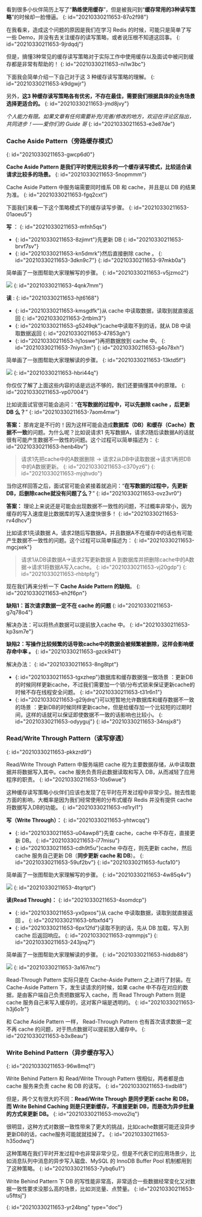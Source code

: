 看到很多小伙伴简历上写了“**熟练使用缓存**”，但是被我问到“**缓存常用的3种读写策略**”的时候却一脸懵逼。
{: id="20210330211653-87o2f98"}

在我看来，造成这个问题的原因是我们在学习 Redis 的时候，可能只是简单了写一些 Demo，并没有去关注缓存的读写策略，或者说压根不知道这回事。
{: id="20210330211653-9jrdqdj"}

但是，搞懂3种常见的缓存读写策略对于实际工作中使用缓存以及面试中被问到缓存都是非常有帮助的！
{: id="20210330211653-ni1w3bc"}

下面我会简单介绍一下自己对于这 3 种缓存读写策略的理解。
{: id="20210330211653-k9dgwjr"}

另外，**这3 种缓存读写策略各有优劣，不存在最佳，需要我们根据具体的业务场景选择更适合的。**
{: id="20210330211653-jmd8jvy"}

*个人能力有限。如果文章有任何需要补充/完善/修改的地方，欢迎在评论区指出，共同进步！——爱你们的 Guide 哥*
{: id="20210330211653-e3e87de"}

### Cache Aside Pattern（旁路缓存模式）
{: id="20210330211653-gwcp6d0"}

**Cache Aside Pattern 是我们平时使用比较多的一个缓存读写模式，比较适合读请求比较多的场景。**
{: id="20210330211653-5nopmmm"}

Cache Aside Pattern 中服务端需要同时维系 DB 和 cache，并且是以 DB 的结果为准。
{: id="20210330211653-fgq2cxt"}

下面我们来看一下这个策略模式下的缓存读写步骤。
{: id="20210330211653-01aoeu5"}

**写** ：
{: id="20210330211653-mfnh5qs"}

- {: id="20210330211653-8zjimrt"}先更新 DB
  {: id="20210330211653-brvf7sv"}
- {: id="20210330211653-kn5dmrk"}然后直接删除 cache 。
  {: id="20210330211653-3dkn9c7"}
{: id="20210330211653-97mkb0a"}

简单画了一张图帮助大家理解写的步骤。
{: id="20210330211653-v5jzmo2"}

![](https://img-blog.csdnimg.cn/img_convert/5687fe759a1dac9ed9554d27e3a23b6d.png)
{: id="20210330211653-4qnk7mm"}

**读** :
{: id="20210330211653-hjt6168"}

- {: id="20210330211653-kmsgdfk"}从 cache 中读取数据，读取到就直接返回
  {: id="20210330211653-2rtblm3"}
- {: id="20210330211653-g5249qk"}cache中读取不到的话，就从 DB 中读取数据返回
  {: id="20210330211653-47853gh"}
- {: id="20210330211653-hj1oswe"}再把数据放到 cache 中。
  {: id="20210330211653-7niyn3m"}
{: id="20210330211653-g4o78xh"}

简单画了一张图帮助大家理解读的步骤。
{: id="20210330211653-13ktd5f"}

![](https://img-blog.csdnimg.cn/img_convert/a8c18b5f5b1aed03234bcbbd8c173a87.png)
{: id="20210330211653-hbri44q"}

你仅仅了解了上面这些内容的话是远远不够的，我们还要搞懂其中的原理。
{: id="20210330211653-vp07004"}

比如说面试官很可能会追问：“**在写数据的过程中，可以先删除 cache ，后更新 DB 么？**”
{: id="20210330211653-7aom4mw"}

**答案：** 那肯定是不行的！因为这样可能会造成**数据库（DB）和缓存（Cache）数据不一致**的问题。为什么呢？比如说请求1 先写数据A，请求2随后读数据A的话就很有可能产生数据不一致性的问题。这个过程可以简单描述为：
{: id="20210330211653-henb4bv"}

> 请求1先把cache中的A数据删除 -> 请求2从DB中读取数据->请求1再把DB中的A数据更新。
> {: id="20210330211653-c370yz6"}
{: id="20210330211653-mjqhvdo"}

当你这样回答之后，面试官可能会紧接着就追问：“**在写数据的过程中，先更新DB，后删除cache就没有问题了么？**”
{: id="20210330211653-ovz3vr0"}

**答案：** 理论上来说还是可能会出现数据不一致性的问题，不过概率非常小，因为缓存的写入速度是比数据库的写入速度快很多！
{: id="20210330211653-rv4dhcv"}

比如请求1先读数据 A，请求2随后写数据A，并且数据A不在缓存中的话也有可能产生数据不一致性的问题。这个过程可以简单描述为：
{: id="20210330211653-mgcjxek"}

> 请求1从DB读数据A->请求2写更新数据 A 到数据库并把删除cache中的A数据->请求1将数据A写入cache。
> {: id="20210330211653-vj20gdp"}
{: id="20210330211653-rhbtpfg"}

现在我们再来分析一下 **Cache Aside Pattern 的缺陷**。
{: id="20210330211653-eh2f6pn"}

**缺陷1：首次请求数据一定不在 cache 的问题**
{: id="20210330211653-g7q78o4"}

解决办法：可以将热点数据可以提前放入cache 中。
{: id="20210330211653-kp3sm7e"}

**缺陷2：写操作比较频繁的话导致cache中的数据会被频繁被删除，这样会影响缓存命中率 。**
{: id="20210330211653-gzck941"}

解决办法：
{: id="20210330211653-8ng8tpt"}

- {: id="20210330211653-tgxzhep"}数据库和缓存数据强一致场景 ：更新DB的时候同样更新cache，不过我们需要加一个锁/分布式锁来保证更新cache的时候不存在线程安全问题。
  {: id="20210330211653-t31r6n1"}
- {: id="20210330211653-g29jdrq"}可以短暂地允许数据库和缓存数据不一致的场景 ：更新DB的时候同样更新cache，但是给缓存加一个比较短的过期时间，这样的话就可以保证即使数据不一致的话影响也比较小。
  {: id="20210330211653-odyyguj"}
{: id="20210330211653-34nsjx8"}

### Read/Write Through Pattern（读写穿透）
{: id="20210330211653-pkkzrd9"}

Read/Write Through Pattern 中服务端把 cache 视为主要数据存储，从中读取数据并将数据写入其中。cache 服务负责将此数据读取和写入 DB，从而减轻了应用程序的职责。
{: id="20210330211653-10s6wue"}

这种缓存读写策略小伙伴们应该也发现了在平时在开发过程中非常少见。抛去性能方面的影响，大概率是因为我们经常使用的分布式缓存 Redis 并没有提供 cache 将数据写入DB的功能。
{: id="20210330211653-rd1ryl1"}

**写（Write Through）：**
{: id="20210330211653-yhtwcqq"}

- {: id="20210330211653-u04awp8"}先查 cache，cache 中不存在，直接更新 DB。
  {: id="20210330211653-i77misu"}
- {: id="20210330211653-cdh9t5u"}cache 中存在，则先更新 cache，然后 cache 服务自己更新 DB（**同步更新 cache 和 DB**）。
  {: id="20210330211653-59uf2bv"}
{: id="20210330211653-fucfa10"}

简单画了一张图帮助大家理解写的步骤。
{: id="20210330211653-4w85q4v"}

![](https://img-blog.csdnimg.cn/20210201100340808.png?x-oss-process=image/watermark,type_ZmFuZ3poZW5naGVpdGk,shadow_10,text_aHR0cHM6Ly9ibG9nLmNzZG4ubmV0L3FxXzM0MzM3Mjcy,size_16,color_FFFFFF,t_70)
{: id="20210330211653-4tqrtpt"}

**读(Read Through)：**
{: id="20210330211653-4somdcp"}

- {: id="20210330211653-yx0pxos"}从 cache 中读取数据，读取到就直接返回 。
  {: id="20210330211653-bfbxfd4"}
- {: id="20210330211653-6px12fd"}读取不到的话，先从 DB 加载，写入到 cache 后返回响应。
  {: id="20210330211653-zqmmpjs"}
{: id="20210330211653-243jnq7"}

简单画了一张图帮助大家理解读的步骤。
{: id="20210330211653-hiddb88"}

![](https://img-blog.csdnimg.cn/img_convert/9ada757c78614934aca11306f334638d.png)
{: id="20210330211653-3a167mc"}

Read-Through Pattern 实际只是在 Cache-Aside Pattern 之上进行了封装。在 Cache-Aside Pattern 下，发生读请求的时候，如果 cache 中不存在对应的数据，是由客户端自己负责把数据写入 cache，而 Read Through Pattern 则是 cache 服务自己来写入缓存的，这对客户端是透明的。
{: id="20210330211653-h3j6o1r"}

和 Cache Aside Pattern 一样， Read-Through Pattern 也有首次请求数据一定不再 cache 的问题，对于热点数据可以提前放入缓存中。
{: id="20210330211653-b3x8eau"}

### Write Behind Pattern（异步缓存写入）
{: id="20210330211653-96w8mq1"}

Write Behind Pattern 和 Read/Write Through Pattern 很相似，两者都是由 cache 服务来负责 cache 和 DB 的读写。
{: id="20210330211653-tixdbl8"}

但是，两个又有很大的不同：**Read/Write Through 是同步更新 cache 和 DB，而 Write Behind Caching 则是只更新缓存，不直接更新 DB，而是改为异步批量的方式来更新 DB。**
{: id="20210330211653-movo2lq"}

很明显，这种方式对数据一致性带来了更大的挑战，比如cache数据可能还没异步更新DB的话，cache服务可能就就挂掉了。
{: id="20210330211653-h35odwq"}

这种策略在我们平时开发过程中也非常非常少见，但是不代表它的应用场景少，比如消息队列中消息的异步写入磁盘、MySQL 的 InnoDB Buffer Pool 机制都用到了这种策略。
{: id="20210330211653-7ybq6u1"}

Write Behind Pattern 下 DB 的写性能非常高，非常适合一些数据经常变化又对数据一致性要求没那么高的场景，比如浏览量、点赞量。
{: id="20210330211653-u5fttsj"}


{: id="20210330211653-yr24bng" type="doc"}
